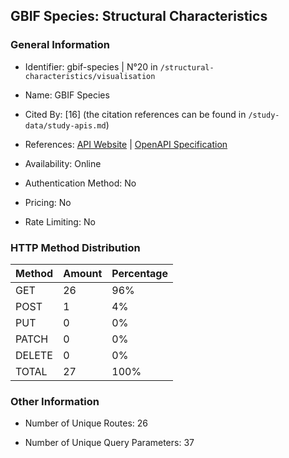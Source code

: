 ## GBIF Species: Structural Characteristics

### General Information

- Identifier: gbif-species | N°20 in `/structural-characteristics/visualisation`

- Name: GBIF Species

- Cited By: [16] (the citation references can be found in `/study-data/study-apis.md`)

- References: [API Website](https://techdocs.gbif.org/en/openapi/v1/species) | [OpenAPI Specification](https://techdocs.gbif.org/openapi/checklistbank.json)

- Availability: Online

- Authentication Method: No

- Pricing: No

- Rate Limiting: No

### HTTP Method Distribution

| Method | Amount | Percentage |
|--------|--------|------------|
| GET | 26 | 96% |
| POST | 1 | 4% |
| PUT | 0 | 0% |
| PATCH | 0 | 0% |
| DELETE | 0 | 0% |
| TOTAL | 27 | 100% |

### Other Information

- Number of Unique Routes: 26

- Number of Unique Query Parameters: 37
